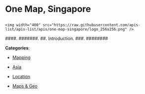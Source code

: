 # One Map, Singapore<p align="center">
    <img width="400" src="https://raw.githubusercontent.com/apis-list/apis-list/apis/one-map-singapore/logo_256x256.png" />
</p>

####. #######. ##. Introduction. ###. ########

**Categories**:

- [Mapping](https://github/apis-list/apis-list#mapping)

- [Asia](https://github/apis-list/apis-list#asia)

- [Location](https://github/apis-list/apis-list#location)

- [Maps & Geo](https://github/apis-list/apis-list#maps-and-geo)





